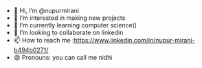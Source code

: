 - 👋 Hi, I’m @nupurmirani
- 👀 I’m interested in making new projects
- 🌱 I’m currently learning computer science()
- 💞️ I’m looking to collaborate on linkedin
- 📫 How to reach me :https://www.linkedin.com/in/nupur-mirani-b494b0271/
- 😄 Pronouns: you can call me nidhi


<!---
nupurmirani/nupurmirani is a ✨ special ✨ repository because its `README.md` (this file) appears on your GitHub profile.
You can click the Preview link to take a look at your changes.
--->
